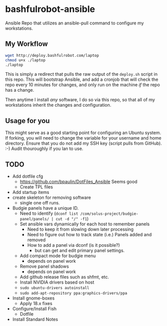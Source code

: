 # bashfulrobot-ansible

Ansible Repo that utilizes an ansible-pull command to configure my workstations.

## My Workflow

```bash
wget http://deploy.bashfulrobot.com/laptop
chmod u+x ./laptop
./laptop
```

This is simply a redirect that pulls the raw output of the `deploy.sh` script in this repo. This will bootstrap Ansible, and add a cronjob that will check the repo every 10 minutes for changes, and only run on the machine *if* the repo has a change.

Then anytime I install *any* software, I do so via this repo, so that all of my workstations inherit the changes and configuration.

## Usage for you

This might serve as a good starting point for configuring an Ubuntu system. If forking, you will need to change the variable for your username and home directory. Ensure that you do not add my SSH key (script pulls from GitHub). :-) Audit thouroughly if you lan to use.

## TODO

* Add dotfile cfg
  * https://github.com/bpaulin/DotFiles_Ansible Seems good
  * Create TPL files
* Add startup items
* create skeleton for removing software
  * single one off runs.
* Budgie panels have a unique ID.
  * Need to identify (`dconf list /com/solus-project/budgie-panel/panels/ | cut -d "/" -f1`)
  * Set ansible vars dynamically for each host to remember panels
    * Need to keep it from slowing down later processing
    * Need to figure out how to track state (i.e.) Panels added and removed
    * How to add a panel via dconf (is it possible?)
      * but can get and edit primary panel settings.
  * Add compact mode for budgie menu
    * depends on panel work
  * Remove panel shadows
    * depends on panel work
  * Add github release files such as shfmt, etc.
  * Install NVIDIA drivers based on host
  * `sudo ubuntu-drivers autoinstall`
  * `sudo add-apt-repository ppa:graphics-drivers/ppa`
* Install gnome-boxes
  * Apply 18.x fixes
* Configure/Install Fish
  * Dotfile
* Install Standard Notes
